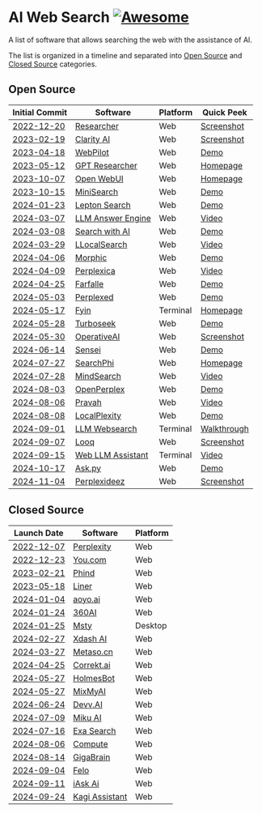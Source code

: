 # AI Web Search [![Awesome](https://awesome.re/badge-flat2.svg)](https://github.com/topics/awesome)

A list of software that allows searching the web with the assistance of AI.

The list is organized in a timeline and separated into [Open Source](#open-source) and [Closed Source](#closed-source) categories.

## Open Source

| Initial Commit                                                                                                                | Software                                                                             | Platform | Quick Peek                                                                                                                                                                             |
| ----------------------------------------------------------------------------------------------------------------------------- | ------------------------------------------------------------------------------------ | -------- | -------------------------------------------------------------------------------------------------------------------------------------------------------------------------------------- |
| [2022-12-20](https://github.com/VikParuchuri/researcher/commit/9ef2793dbeeb75a871ac9a171f77b50f1ed00acf)                      | [Researcher](https://github.com/VikParuchuri/researcher)                             | Web      | [Screenshot](https://raw.githubusercontent.com/VikParuchuri/researcher/9ce649b83e51d201d3f00d4ceb1191ebff843ec8/images/screen2.png)                                                    |
| [2023-02-19](https://github.com/mckaywrigley/clarity-ai/commit/868b5259d91aad797a08a192846666a47f71c3c7)                      | [Clarity AI](https://github.com/mckaywrigley/clarity-ai)                             | Web      | [Screenshot](https://raw.githubusercontent.com/mckaywrigley/clarity-ai/5a33db140d253f47da3f07ad1475938c14dfda45/public/screenshot.png)                                                 |
| [2023-04-18](https://github.com/webpilot-ai/Webpilot/commit/ed9f5b2dd0a584a010a1949fe198a808679c311f)                         | [WebPilot](https://github.com/webpilot-ai/Webpilot)                                  | Web      | [Demo](https://www.webpilot.ai/)                                                                                                                                                       |
| [2023-05-12](https://github.com/assafelovic/gpt-researcher/commit/e983f3a0d3e45ced42c0d309244a17cebfba32f4)                   | [GPT Researcher](https://github.com/assafelovic/gpt-researcher)                      | Web      | [Homepage](https://gptr.dev/)                                                                                                                                                          |
| [2023-10-07](https://github.com/open-webui/open-webui/commit/5cd4946df2f1da6caeb100f993add7b7e02343a5)                        | [Open WebUI](https://github.com/open-webui/open-webui)                               | Web      | [Homepage](https://openwebui.com/)                                                                                                                                                     |
| [2023-10-15](https://github.com/felladrin/MiniSearch/commit/ca5fb23c251d8392a4f2a5338fc9509ee1b05fde)                         | [MiniSearch](https://github.com/felladrin/MiniSearch)                                | Web      | [Demo](https://felladrin-minisearch.hf.space/)                                                                                                                                         |
| [2024-01-23](https://github.com/leptonai/search_with_lepton/commit/f8da729364223b92beeca892417ced1ae55e6cd9)                  | [Lepton Search](https://github.com/leptonai/search_with_lepton)                      | Web      | [Demo](https://search.lepton.run/)                                                                                                                                                     |
| [2024-03-07](https://github.com/developersdigest/llm-answer-engine/commit/bd0a904e99209139c23c01b1ac4715c57826d555)           | [LLM Answer Engine](https://github.com/developersdigest/llm-answer-engine)           | Web      | [Video](https://media0.giphy.com/media/v1.Y2lkPTc5MGI3NjExcjVodHcyZWd0MDJtd2RiN2xqbGdtOTdrYzZiMnhlMmZidDRzYm15dSZlcD12MV9pbnRlcm5hbF9naWZfYnlfaWQmY3Q9Zw/PXkHjFlbgty03C6TAL/giphy.gif) |
| [2024-03-08](https://github.com/yokingma/search_with_ai/commit/1653232d2d724ae510155364dd3998f682999f71)                      | [Search with AI](https://github.com/yokingma/search_with_ai)                         | Web      | [Demo](https://isou.chat/)                                                                                                                                                             |
| [2024-03-29](https://github.com/nilsherzig/LLocalSearch/commit/2817271898efaf3258ddfc1f27240ca507bb6fd0)                      | [LLocalSearch](https://github.com/nilsherzig/LLocalSearch)                           | Web      | [Video](https://github.com/nilsherzig/LLocalSearch/assets/72463901/e13e2531-05a8-40af-8551-965ed9d24eb4)                                                                               |
| [2024-04-06](https://github.com/miurla/morphic/commit/1eaed10ea5ef3c72e7970b24a4bd8ad0ac747581)                               | [Morphic](https://github.com/miurla/morphic)                                         | Web      | [Demo](https://www.morphic.sh/)                                                                                                                                                        |
| [2024-04-09](https://github.com/ItzCrazyKns/Perplexica/commit/d1c74c861e669325d2b5dbe07c0745bd235655b9)                       | [Perplexica](https://github.com/ItzCrazyKns/Perplexica)                              | Web      | [Video](https://github.com/ItzCrazyKns/Perplexica/blob/10c5ac107684bda6eb9fc5ce34751b6c80fb6b8c/.assets/perplexica-preview.gif)                                                        |
| [2024-04-25](https://github.com/rashadphz/farfalle/commit/327e4d09f9f618a13a41997e2eb5cf3f0602029d)                           | [Farfalle](https://github.com/rashadphz/farfalle)                                    | Web      | [Demo](https://www.farfalle.dev/)                                                                                                                                                      |
| [2024-05-03](https://github.com/philfung/perplexed/commit/466866b780cc3b5d0ef9633f888fab3d1813f64f)                           | [Perplexed](https://github.com/philfung/perplexed)                                   | Web      | [Demo](https://d37ozmhmvu2kcg.cloudfront.net/)                                                                                                                                         |
| [2024-05-17](https://github.com/shadowfax92/Fyin/commit/5c53ebf0011f660f205af1948ca878f84f184309)                             | [Fyin](https://github.com/shadowfax92/Fyin)                                          | Terminal | [Homepage](https://fyin.app/)                                                                                                                                                          |
| [2024-05-28](https://github.com/Nutlope/turboseek/commit/36eff59936ea374e2ca569023c1bc2863d6b546e)                            | [Turboseek](https://github.com/Nutlope/turboseek)                                    | Web      | [Demo](https://www.turboseek.io/)                                                                                                                                                      |
| [2024-05-30](https://github.com/vincentdnl/operativeai/commit/6ba6dcc5a73eb6d7e939c921bff39c308e973d3c)                       | [OperativeAI](https://github.com/vincentdnl/operativeai)                             | Web      | [Screenshot](https://github.com/vincentdnl/operativeai/assets/6394786/7234931f-372a-464e-90c0-0bea478f547e)                                                                            |
| [2024-06-14](https://github.com/jjleng/sensei/commit/a03394ccb84df3a884f4055d674382cb319aee13)                                | [Sensei](https://github.com/jjleng/sensei)                                           | Web      | [Demo](https://www.heysensei.app/)                                                                                                                                                     |
| [2024-07-27](https://github.com/AstraBert/SearchPhi/commit/471080a3d3519b5399c929c6b5e1ae820a2db1e1)                          | [SearchPhi](https://github.com/AstraBert/SearchPhi)                                  | Web      | [Homepage](https://astrabert.github.io/SearchPhi/)                                                                                                                                     |
| [2024-07-28](https://github.com/InternLM/MindSearch/commit/d3c5ea416acbfc4c994729218540207e688d5480)                          | [MindSearch](https://github.com/InternLM/mindsearch)                                 | Web      | [Video](https://github.com/user-attachments/assets/44ffe4b9-be26-4b93-a77b-02fed16e33fe)                                                                                               |
| [2024-08-03](https://github.com/YassKhazzan/openperplex_backend_os/commit/d34d515bb3c93bf306a24387404d5a0544b0bbd4)           | [OpenPerplex](https://github.com/YassKhazzan/openperplex_backend_os)                 | Web      | [Demo](https://openperplex.com/)                                                                                                                                                       |
| [2024-08-06](https://github.com/jayshah5696/pravah/commit/0443a0cd27f2521c3a461d5eee24524cb4c01376)                           | [Pravah](https://github.com/jayshah5696/pravah)                                      | Web      | [Video](https://raw.githubusercontent.com/jayshah5696/pravah/0b546b9487acf43bca38e89772aada103a347e45/assets/demo.gif)                                                                 |
| [2024-08-08](https://github.com/legraphista/localplexity/commit/4151f4b5cee2fbcb66c9792840d3c279d7475216)                     | [LocalPlexity](https://github.com/legraphista/localplexity)                          | Web      | [Demo](https://localplexity.pages.dev/)                                                                                                                                                |
| [2024-09-01](https://github.com/Jay4242/llm-websearch/commit/8798704eca2e9ba6f8ab29a6aefbe6a98339289a)                        | [LLM Websearch](https://github.com/Jay4242/llm-websearch)                            | Terminal | [Walkthrough](https://www.reddit.com/r/LocalLLaMA/comments/1ewdhfe/my_hobbyistlevel_websearch_gemma_2_2b_searx_bash/)                                                                  |
| [2024-09-07](https://github.com/radityaharya/looq/commit/2568fdafc9aa1913f03450ed9670443714add463)                            | [Looq](https://github.com/radityaharya/looq)                                         | Web      | [Screenshot](https://raw.githubusercontent.com/radityaharya/looq/95c7faff3245fc153e0aea8f8d415efbaa80ce8a/preview.png)                                                                 |
| [2024-09-15](https://github.com/TheBlewish/Web-LLM-Assistant-Llamacpp-Ollama/commit/b6b77ee5b49bbb451791600b1aa1325bcaf806b6) | [Web LLM Assistant](https://github.com/TheBlewish/Web-LLM-Assistant-Llamacpp-Ollama) | Terminal | [Video](https://www.youtube.com/watch?v=ZXbMCet5kjo)                                                                                                                                   |
| [2024-10-17](https://github.com/pengfeng/ask.py/commit/ad2beb3bca5c63f655425fa6771a38771526c188)                              | [Ask.py](https://github.com/pengfeng/ask.py)                                         | Web      | [Demo](https://huggingface.co/spaces/LeetTools/AskPy)                                                                                                                                  |
| [2024-11-04](https://github.com/brunostjohn/perplexideez/commit/60080b84834d3293ba002ef72cb5895599384d03)                     | [Perplexideez](https://github.com/brunostjohn/perplexideez)                          | Web      | [Screenshot](https://raw.githubusercontent.com/brunostjohn/perplexideez/8961078bc60a9508b5d06e5da0af7eea8896e99a/assets/browser.png)                                                   |

## Closed Source

| Launch Date                                                                                                                                                    | Software                                             | Platform |
| -------------------------------------------------------------------------------------------------------------------------------------------------------------- | ---------------------------------------------------- | -------- |
| [2022-12-07](https://news.ycombinator.com/item?id=33897884)                                                                                                    | [Perplexity](https://perplexity.ai)                  | Web      |
| [2022-12-23](https://news.ycombinator.com/item?id=34110738)                                                                                                    | [You.com](http://you.com)                            | Web      |
| [2023-02-21](https://news.ycombinator.com/item?id=34884338)                                                                                                    | [Phind](https://www.phind.com/)                      | Web      |
| [2023-05-18](https://x.com/liner_app/status/1659030782969810945)                                                                                               | [Liner](https://getliner.com/)                       | Web      |
| [2024-01-04](https://www.producthunt.com/products/aoyo-ai/launches)                                                                                            | [aoyo.ai](https://aoyo.ai/)                          | Web      |
| [2024-01-24](https://so.360.com/agreement/privacy)                                                                                                             | [360AI](https://so.360.com/)                         | Web      |
| [2024-01-25](https://news.ycombinator.com/item?id=39126200)                                                                                                    | [Msty](https://msty.app/)                            | Desktop  |
| [2024-02-27](https://community.deeplearning.ai/t/xdash-a-free-ai-powered-real-time-search-engine-https-www-xdash-ai/579309)                                    | [Xdash AI](https://www.xdash.ai/)                    | Web      |
| [2024-03-27](https://blog.csdn.net/qq_46106285/article/details/137062200)                                                                                      | [Metaso.cn](https://metaso.cn/)                      | Web      |
| [2024-04-25](https://dailynexus.com/2024-05-16/making-sure-its-correkt-a-group-of-ucsb-students-set-out-to-revolutionize-the-ethics-of-ai-chatbots/)           | [Correkt.ai](https://correkt.ai/)                    | Web      |
| [2024-05-27](https://medium.com/@Holmesbot/new-ai-revolutionizes-research-holmesbot-a5c63a04a269)                                                              | [HolmesBot](https://app.holmesbot.com/)              | Web      |
| [2024-05-27](https://www.reddit.com/r/SideProject/comments/1d20yb8/introducing_mixmyai/)                                                                       | [MixMyAI](https://mixmyai.com/)                      | Web      |
| [2024-06-24](https://www.producthunt.com/products/devv-ai/launches)                                                                                            | [Devv.AI](https://devv.ai)                           | Web      |
| [2024-07-09](https://www.reddit.com/r/AISearchEngine_miku/)                                                                                                    | [Miku AI](https://hellomiku.com/)                    | Web      |
| [2024-07-16](https://techcrunch.com/2024/07/16/exa-raises-17m-lightspeed-nvidia-ycombinator-google-ai-models/)                                                 | [Exa Search](https://exa.ai/search)                  | Web      |
| [2024-08-06](https://techcrunch.com/2024/08/06/hyperspace-is-building-custom-instances-to-accelerate-database-searches/)                                       | [Compute](https://compute.hyper.space/)              | Web      |
| [2024-08-14](https://www.producthunt.com/products/gigabrain-2/launches)                                                                                        | [GigaBrain](https://thegigabrain.com/)               | Web      |
| [2024-09-04](https://www.globenewswire.com/news-release/2024/09/04/2940745/0/en/Felo-AI-Search-Engine-Launches-Revolutionizing-Global-Information-Access.html) | [Felo](https://felo.ai/)                             | Web      |
| [2024-09-11](https://blog.iask.ai/hey-were-iask-ai-903c3dcdec39)                                                                                               | [iAsk Ai](http://iask.ai)                            | Web      |
| [2024-09-24](https://blog.kagi.com/announcing-assistant)                                                                                                       | [Kagi Assistant](https://kagi.com/welcome/assistant) | Web      |
